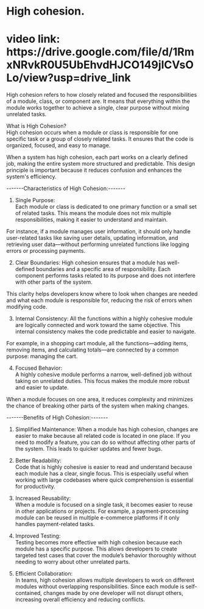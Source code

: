 # High cohesion.

<h1>video link: https://drive.google.com/file/d/1RmxNRvkR0U5UbEhvdHJCO149jlCVsOLo/view?usp=drive_link </h1> 

High cohesion refers to how closely related and focused the responsibilities of a module, class, or component are. It means that everything within the module works together to achieve a single, clear purpose without mixing unrelated tasks.

What is High Cohesion?  
High cohesion occurs when a module or class is responsible for one specific task or a group of closely related tasks. It ensures that the code is organized, focused, and easy to manage.  

When a system has high cohesion, each part works on a clearly defined job, making the entire system more structured and predictable. This design principle is important because it reduces confusion and enhances the system's efficiency.

-------Characteristics of High Cohesion:-------

1. Single Purpose:  
Each module or class is dedicated to one primary function or a small set of related tasks. This means the module does not mix multiple responsibilities, making it easier to understand and maintain.  

For instance, if a module manages user information, it should only handle user-related tasks like saving user details, updating information, and retrieving user data—without performing unrelated functions like logging errors or processing payments.  

2. Clear Boundaries: 
High cohesion ensures that a module has well-defined boundaries and a specific area of responsibility. Each component performs tasks related to its purpose and does not interfere with other parts of the system.  

This clarity helps developers know where to look when changes are needed and what each module is responsible for, reducing the risk of errors when modifying code.  

3. Internal Consistency: 
All the functions within a highly cohesive module are logically connected and work toward the same objective. This internal consistency makes the code predictable and easier to navigate.  

For example, in a shopping cart module, all the functions—adding items, removing items, and calculating totals—are connected by a common purpose: managing the cart.  

4. Focused Behavior:  
A highly cohesive module performs a narrow, well-defined job without taking on unrelated duties. This focus makes the module more robust and easier to update.  

When a module focuses on one area, it reduces complexity and minimizes the chance of breaking other parts of the system when making changes.

-------Benefits of High Cohesion:-------

1. Simplified Maintenance:
When a module has high cohesion, changes are easier to make because all related code is located in one place. If you need to modify a feature, you can do so without affecting other parts of the system. This leads to quicker updates and fewer bugs.  

2. Better Readability:  
Code that is highly cohesive is easier to read and understand because each module has a clear, single focus. This is especially useful when working with large codebases where quick comprehension is essential for productivity.  

3. Increased Reusability:  
When a module is focused on a single task, it becomes easier to reuse in other applications or projects. For example, a payment-processing module can be reused in multiple e-commerce platforms if it only handles payment-related tasks.  

4. Improved Testing:  
Testing becomes more effective with high cohesion because each module has a specific purpose. This allows developers to create targeted test cases that cover the module’s behavior thoroughly without needing to worry about other unrelated parts.  

5. Efficient Collaboration:  
In teams, high cohesion allows multiple developers to work on different modules without overlapping responsibilities. Since each module is self-contained, changes made by one developer will not disrupt others, increasing overall efficiency and reducing conflicts.

